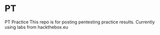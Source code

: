 # PT
PT Practice
This repo is for posting pentesting practice results.
Currently using labs from hackthebox.eu
